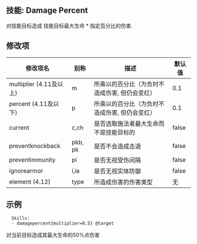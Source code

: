 技能: Damage Percent
--------------------------

对技能目标造成 技能目标最大生命 * 指定百分比的伤害.

修改项
----------

| 修改项名 | 别称    | 描述                                                                                                    | 默认值 |
|-----------|------------|----------------------------------------------------------------------------------------------------------------|---------------|
| multiplier (4.11及以上)           | m | 所乘以的百分比（为负时不造成伤害, 但仍会变红）         | 0.1    |
| percent (4.11及以下)           | p | 所乘以的百分比（为负时不造成伤害, 但仍会变红）         | 0.1    |
| current          | c,ch    | 是否选取施法者最大生命而不是技能目标的 | false   |
| preventknockback | pkb, pk | 是否不会造成击退   | false   |
| preventimmunity  | pi      | 是否无视受伤间隔   | false   |
| ignorearmor      | i,ia    | 是否无视实体防御 | false   |
| element (4.12) | type | 所造成伤害的伤害类型 | 无 |

示例
--------

      Skills:
      - damagepercent{multiplier=0.5} @target

对当前目标造成其最大生命的50%点伤害